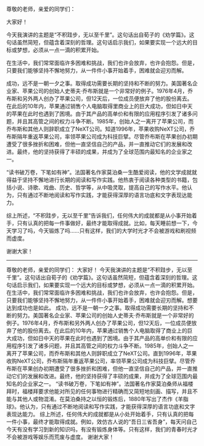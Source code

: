 尊敬的老师，亲爱的同学们：

大家好！

今天我演讲的主题是“不积跬步，无以至千里”。这句话出自荀子的《劝学篇》。这句话虽然简短，但蕴含着深刻的哲理。这句话启示我们，如果要实现一个远大的目标或梦想，必须从一点一滴的积累开始。

在生活中，我们常常面临许多困难和挑战，我们也许会放弃，也许会抱怨。但是，只要我们能够坚持不懈地努力，从一件件小事开始着手，困难就会迎刃而解。

成功，远不是一朝一夕之事。取得成功需要长期的坚持和不断的努力。美国著名企业家、苹果公司的创始人史蒂夫·乔布斯就是一个非常好的例子。1976年4月，乔布斯和另外两人创办了苹果公司，但12天后，一位成员便放弃了他的股份离去。在此后的10年内，苹果通过销售个人电脑取得里商业上的巨大成功，但如日中天的苹果在此时也遇到了困境。由于其产品的高单价和有限的应用程序引发了诸多问题，并且其高管之间的权力斗争不断。1985年，创始人之一离开了苹果公司，而乔布斯和其他人则辞职成立了NeXT公司。知道1996年，苹果收购NeXT公司，乔布斯隔年重返苹果公司，率领苹果公司成为科技巨擘。尽管乔布斯在苹果创办初期遭受了很多挫折和困难，但他一直坚信自己的产品，并一直推动它们的发展和改进。最终，他的坚持获得了丰硕的成果，并成为了全球范围内最知名的企业家之一。

“读书破万卷，下笔如有神”。法国著名作家莫泊桑一生酷爱阅读，他的文学成就就得益于坚持不懈地进行长期的阅读和写作实践。他热衷于阅读各种类型的书籍，包括小说、诗歌、戏曲、历史、哲学等，从中吸灵取，提高自己的写作水平。他认为，只有通过不断地阅读和写作实践，才能获得深厚的语言功底和文字表现达能力。

综上所述，“不积跬步，无以至千里”告诉我们，任何伟大的成就都是从小事开始着手，只有认真的把每一件事做好，最终才能取得成就。比如，每天睡前想一下，今天学习了吗，今天锻炼了吗……只有这样，我们的大学时光才不会被游戏和刷视频而虚度。

谢谢大家！

---

尊敬的老师，亲爱的同学们：
大家好！
今天我演讲的主题是“不积跬步，无以至千里”。这句话出自荀子的《劝学篇》。这句话虽然简短，但蕴含着深刻的哲理。这句话启示我们，如果要实现一个远大的目标或梦想，必须从一点一滴的积累开始。
在生活中，我们常常面临许多困难和挑战，我们也许会放弃，也许会抱怨。但是，只要我们能够坚持不懈地努力，从一件件小事开始着手，困难就会迎刃而解。想要达到成功也是如此。
成功，远不是一朝一夕之事。取得成功需要长期的坚持和不断的努力。美国著名企业家、苹果公司的创始人史蒂夫·乔布斯就是一个非常好的例子。1976年4月，乔布斯和另外两人创办了苹果公司，但12天后，一位成员便放弃了他的股份离去。在此后的10年内，苹果通过销售个人电脑取得了商业上的巨大成功，但如日中天的苹果在此时也遇到了困境。由于其产品的高单价和有限的应用程序引发了诸多问题，并且其高管之间的权力斗争不断。1985年，创始人之一离开了苹果公司，而乔布斯和其他人则辞职成立了NeXT公司。直到1996年，苹果收购NeXT公司，乔布斯隔年重返苹果公司，率领苹果公司成为科技巨擘。尽管乔布斯在苹果创办初期遭受了很多挫折和困难，但他一直坚信自己的产品，并一直推动它们的发展和改进。最终，他的坚持获得了丰硕的成果，并成为了全球范围内最知名的企业家之一。
“读书破万卷，下笔如有神”。法国著名作家莫泊桑师从福楼拜时，福楼拜要求他能对所见的任何事物进行精确而又简短地刻画、描写，并且不能与其他人或物混淆。在莫泊桑持之以恒的锻炼后，1880年写出了杰作《羊脂球》。他认为，只有通过不断地阅读和写作实践，才能获得深厚的语言功底和文字表现达能力。
综上所述，任何伟大的成就都是从小处开始着手，只有认真的把每一件小事，最终才能取得成就。例如，效仿古人说的“吾日三省吾身”，每天问自己今天有没有学习到新的知识吗，有没有锻炼身体等。只有这样，我们的青春时光才不会被游戏等娱乐而荒废与虚度。
谢谢大家！
